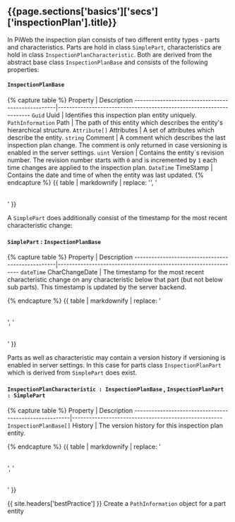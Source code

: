 <h2 id="{{page.sections['basics']['secs']['inspectionPlan'].anchor}}">{{page.sections['basics']['secs']['inspectionPlan'].title}}</h2>

In PiWeb the inspection plan consists of two different entity types - parts and characteristics. Parts are hold in class `SimplePart`, characteristics are hold in class `InspectionPlanCharacteristic`. Both are derived from the abstract base class `InspectionPlanBase` and consists of the following properties:

#### `InspectionPlanBase`

{% capture table %}
Property                                          | Description
--------------------------------------------------|--------------------------------------------------------------------
<nobr><code>Guid</code> Uuid</nobr>               | Identifies this inspection plan entity uniquely.
<nobr><code>PathInformation</code> Path</nobr>    | The path of this entity which describes the entity's hierarchical structure.
<nobr><code>Attribute[]</code> Attributes</nobr>  | A set of attributes which describe the entity.
<nobr><code>string</code> Comment</nobr>          | A comment which describes the last inspection plan change. The comment is only returned in case versioning is enabled in the server settings.
<nobr><code>uint</code> Version</nobr>            | Contains the entity´s revision number. The revision number starts with `0` and is incremented by `1` each time changes are applied to the inspection plan.
<nobr><code>DateTime</code> TimeStamp</nobr>      | Contains the date and time of when the entity was last updated.
{% endcapture %}
{{ table | markdownify | replace: '<table>', '<table class="table table-hover">' }}

A `SimplePart` does additionally consist of the timestamp for the most recent characteristic change:

#### `SimplePart` : `InspectionPlanBase`

{% capture table %}
Property                                          | Description
--------------------------------------------------|----------------------------------------------------------------
<nobr><code>dateTime</code> CharChangeDate</nobr> | The timestamp for the most recent characteristic change on any characteristic below that part (but not below sub parts). This timestamp is updated by the server backend.

{% endcapture %}
{{ table | markdownify | replace: '<table>', '<table class="table table-hover">' }}

Parts as well as characteristic may contain a version history if versioning is enabled in server settings. In this case for parts class `InspectionPlanPart` which is derived from `SimplePart` does exist.

#### `InspectionPlanCharacteristic : InspectionPlanBase` , `InspectionPlanPart : SimplePart`

{% capture table %}
Property                                               | Description
-------------------------------------------------------|-----------------------------------------------------
<nobr><code>InspectionPlanBase[]</code> History</nobr> | The version history for this inspection plan entity.

{% endcapture %}
{{ table | markdownify | replace: '<table>', '<table class="table table-hover">' }}


{{ site.headers['bestPractice'] }} Create a  `PathInformation` object for a part entity
